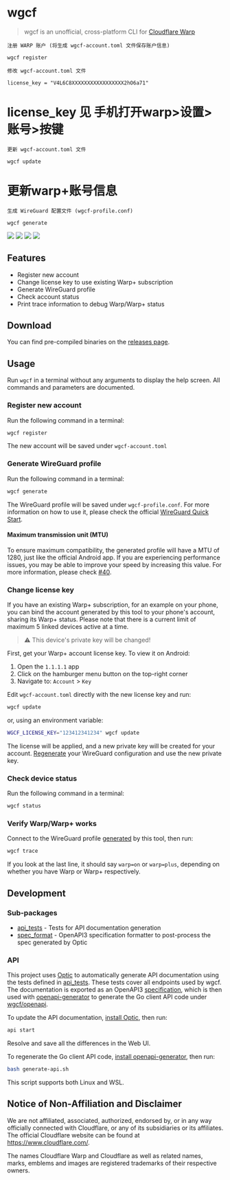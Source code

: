 # wgcf
> wgcf is an unofficial, cross-platform CLI for [Cloudflare Warp](https://1.1.1.1/)

    注册 WARP 账户 (将生成 wgcf-account.toml 文件保存账户信息)

    wgcf register

    修改 wgcf-account.toml 文件 

    license_key = "V4L6C8XXXXXXXXXXXXXXXXX2hO6a71"

# license_key  见 手机打开warp>设置>账号>按键

    更新 wgcf-account.toml 文件 

    wgcf update

# 更新warp+账号信息

    生成 Wire­Guard 配置文件 (wgcf-profile.conf)

    wgcf generate

![](https://img.shields.io/drone/build/ViRb3/wgcf)
![](https://img.shields.io/github/issues/ViRb3/wgcf)
![](https://img.shields.io/github/downloads/ViRb3/wgcf/total)
![](https://img.shields.io/github/languages/code-size/ViRb3/wgcf)

## Features
- Register new account
- Change license key to use existing Warp+ subscription
- Generate WireGuard profile
- Check account status
- Print trace information to debug Warp/Warp+ status

## Download
You can find pre-compiled binaries on the [releases page](https://github.com/ViRb3/wgcf/releases).

## Usage
Run `wgcf` in a terminal without any arguments to display the help screen. All commands and parameters are documented.

### Register new account
Run the following command in a terminal:
```bash
wgcf register
```
The new account will be saved under `wgcf-account.toml`

### Generate WireGuard profile
Run the following command in a terminal:
```bash
wgcf generate
```
The WireGuard profile will be saved under `wgcf-profile.conf`. For more information on how to use it, please check the official [WireGuard Quick Start](https://www.wireguard.com/quickstart/).

#### Maximum transmission unit (MTU)
To ensure maximum compatibility, the generated profile will have a MTU of 1280, just like the official Android app. If you are experiencing performance issues, you may be able to improve your speed by increasing this value. For more information, please check [#40](https://github.com/ViRb3/wgcf/issues/40).

### Change license key
If you have an existing Warp+ subscription, for an example on your phone, you can bind the account generated by this tool to your phone's account, sharing its Warp+ status. Please note that there is a current limit of maximum 5 linked devices active at a time. 

> :warning: This device's private key will be changed!

First, get your Warp+ account license key. To view it on Android:
1. Open the `1.1.1.1` app
2. Click on the hamburger menu button on the top-right corner
3. Navigate to: `Account` > `Key`

Edit `wgcf-account.toml` directly with the new license key and run:
```bash
wgcf update
```
or, using an environment variable:
```bash
WGCF_LICENSE_KEY="123412341234" wgcf update
```
The license will be applied, and a new private key will be created for your account. [Regenerate](#generate-wireguard-profile) your WireGuard configuration and use the new private key.


### Check device status
Run the following command in a terminal:
```bash
wgcf status
```

### Verify Warp/Warp+ works
Connect to the WireGuard profile [generated](#generate-wireguard-profile) by this tool, then run:
```bash
wgcf trace
```
If you look at the last line, it should say `warp=on` or `warp=plus`, depending on whether you have Warp or Warp+ respectively.

## Development
### Sub-packages
- [api_tests](api_tests/main.go) - Tests for API documentation generation
- [spec_format](spec_format/main.go) - OpenAPI3 specification formatter to post-process the spec generated by Optic
### API
This project uses [Optic](https://github.com/opticdev/optic) to automatically generate API documentation using the tests defined in [api_tests](api_tests/main.go). These tests cover all endpoints used by wgcf. The documentation is exported as an OpenAPI3 [specification](openapi-spec.json), which is then used with [openapi-generator](https://openapi-generator.tech/) to generate the Go client API code under [wgcf/openapi](openapi/client.go).

To update the API documentation, [install Optic](https://github.com/opticdev/optic/releases/latest), then run:
```bash
api start
```
Resolve and save all the differences in the Web UI.

To regenerate the Go client API code, [install openapi-generator](https://openapi-generator.tech/docs/installation), then run:
```bash
bash generate-api.sh
```
This script supports both Linux and WSL.

## Notice of Non-Affiliation and Disclaimer
We are not affiliated, associated, authorized, endorsed by, or in any way officially connected with Cloudflare, or any of its subsidiaries or its affiliates. The official Cloudflare website can be found at https://www.cloudflare.com/.

The names Cloudflare Warp and Cloudflare as well as related names, marks, emblems and images are registered trademarks of their respective owners.
